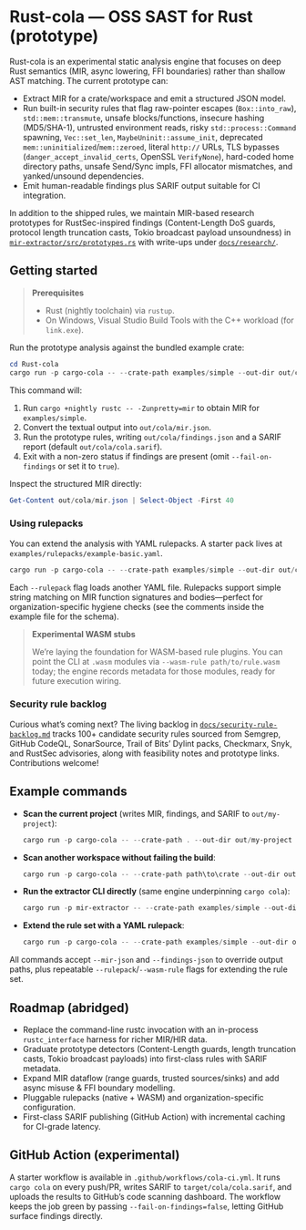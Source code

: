 # Rust-cola — OSS SAST for Rust (prototype)

Rust-cola is an experimental static analysis engine that focuses on deep Rust semantics (MIR, async lowering, FFI boundaries) rather than shallow AST matching. The current prototype can:

- Extract MIR for a crate/workspace and emit a structured JSON model.
- Run built-in security rules that flag raw-pointer escapes (`Box::into_raw`), `std::mem::transmute`, unsafe blocks/functions, insecure hashing (MD5/SHA-1), untrusted environment reads, risky `std::process::Command` spawning, `Vec::set_len`, `MaybeUninit::assume_init`, deprecated `mem::uninitialized`/`mem::zeroed`, literal `http://` URLs, TLS bypasses (`danger_accept_invalid_certs`, OpenSSL `VerifyNone`), hard-coded home directory paths, unsafe Send/Sync impls, FFI allocator mismatches, and yanked/unsound dependencies.
- Emit human-readable findings plus SARIF output suitable for CI integration.

In addition to the shipped rules, we maintain MIR-based research prototypes for RustSec-inspired findings (Content-Length DoS guards, protocol length truncation casts, Tokio broadcast payload unsoundness) in [`mir-extractor/src/prototypes.rs`](mir-extractor/src/prototypes.rs) with write-ups under [`docs/research/`](docs/research/).

## Getting started

> **Prerequisites**
> - Rust (nightly toolchain) via `rustup`.
> - On Windows, Visual Studio Build Tools with the C++ workload (for `link.exe`).

Run the prototype analysis against the bundled example crate:

```powershell
cd Rust-cola
cargo run -p cargo-cola -- --crate-path examples/simple --out-dir out/cola --sarif out/cola/cola.sarif --fail-on-findings=false
```

This command will:

1. Run `cargo +nightly rustc -- -Zunpretty=mir` to obtain MIR for `examples/simple`.
2. Convert the textual output into `out/cola/mir.json`.
3. Run the prototype rules, writing `out/cola/findings.json` and a SARIF report (default `out/cola/cola.sarif`).
4. Exit with a non-zero status if findings are present (omit `--fail-on-findings` or set it to `true`).

Inspect the structured MIR directly:

```powershell
Get-Content out/cola/mir.json | Select-Object -First 40
```

### Using rulepacks

You can extend the analysis with YAML rulepacks. A starter pack lives at `examples/rulepacks/example-basic.yaml`.

```powershell
cargo run -p cargo-cola -- --crate-path examples/simple --out-dir out/cola --rulepack examples/rulepacks/example-basic.yaml --fail-on-findings=false
```

Each `--rulepack` flag loads another YAML file. Rulepacks support simple string matching on MIR function signatures and bodies—perfect for organization-specific hygiene checks (see the comments inside the example file for the schema).

> **Experimental WASM stubs**
>
> We’re laying the foundation for WASM-based rule plugins. You can point the CLI at `.wasm` modules via `--wasm-rule path/to/rule.wasm` today; the engine records metadata for those modules, ready for future execution wiring.

### Security rule backlog

Curious what’s coming next? The living backlog in [`docs/security-rule-backlog.md`](docs/security-rule-backlog.md) tracks 100+ candidate security rules sourced from Semgrep, GitHub CodeQL, SonarSource, Trail of Bits’ Dylint packs, Checkmarx, Snyk, and RustSec advisories, along with feasibility notes and prototype links. Contributions welcome!

## Example commands

- **Scan the current project** (writes MIR, findings, and SARIF to `out/my-project`):

	```powershell
	cargo run -p cargo-cola -- --crate-path . --out-dir out/my-project --sarif out/my-project/cola.sarif --fail-on-findings=true
	```

- **Scan another workspace without failing the build**:

	```powershell
	cargo run -p cargo-cola -- --crate-path path\to\crate --out-dir out/full-scan --fail-on-findings=false
	```

- **Run the extractor CLI directly** (same engine underpinning `cargo cola`):

	```powershell
	cargo run -p mir-extractor -- --crate-path examples/simple --out-dir out/mir --sarif out/mir/cola.sarif
	```

- **Extend the rule set with a YAML rulepack**:

	```powershell
	cargo run -p cargo-cola -- --crate-path examples/simple --out-dir out/rulepack --rulepack examples/rulepacks/example-basic.yaml --fail-on-findings=false
	```

All commands accept `--mir-json` and `--findings-json` to override output paths, plus repeatable `--rulepack`/`--wasm-rule` flags for extending the rule set.

## Roadmap (abridged)

- Replace the command-line rustc invocation with an in-process `rustc_interface` harness for richer MIR/HIR data.
- Graduate prototype detectors (Content-Length guards, length truncation casts, Tokio broadcast payloads) into first-class rules with SARIF metadata.
- Expand MIR dataflow (range guards, trusted sources/sinks) and add async misuse & FFI boundary modelling.
- Pluggable rulepacks (native + WASM) and organization-specific configuration.
- First-class SARIF publishing (GitHub Action) with incremental caching for CI-grade latency.

## GitHub Action (experimental)

A starter workflow is available in `.github/workflows/cola-ci.yml`. It runs `cargo cola` on every push/PR, writes SARIF to `target/cola/cola.sarif`, and uploads the results to GitHub’s code scanning dashboard. The workflow keeps the job green by passing `--fail-on-findings=false`, letting GitHub surface findings directly.

